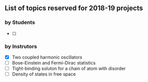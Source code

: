## List of topics reserved for 2018-19 projects

### by Students
* [ ]

### by Instrutors

* [X] Two coupled harmonic oscillators
* [ ] Bose-Einstein and Fermi-Dirac statistics
* [ ] Tight-binding soluton for a chain of atom with disorder
* [ ] Density of states in free space

